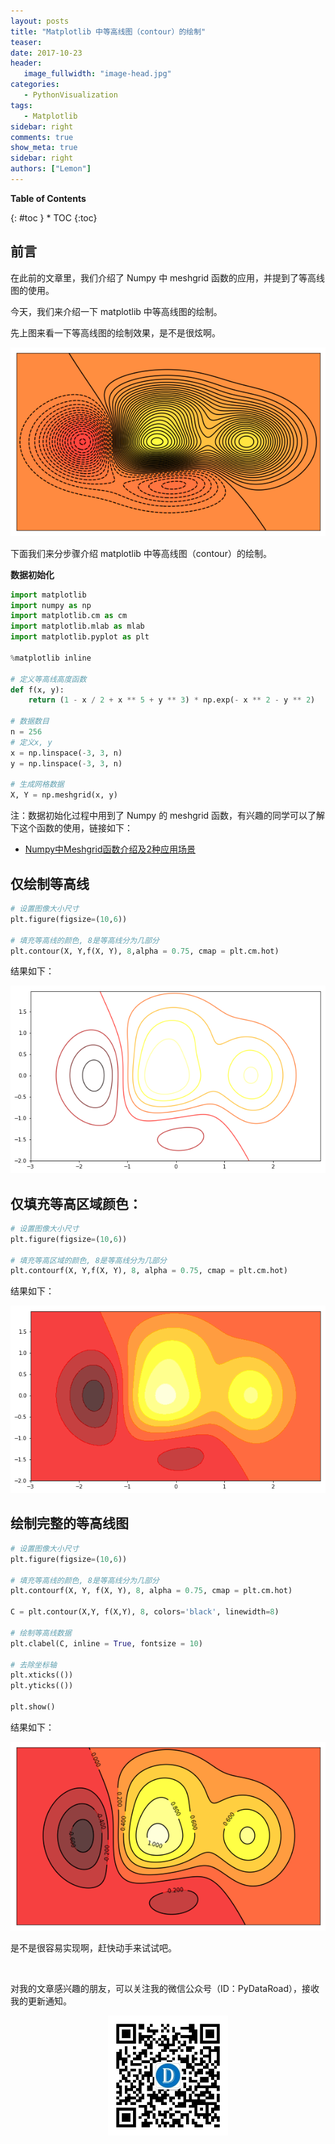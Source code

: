 ```yaml
---
layout: posts
title: "Matplotlib 中等高线图（contour）的绘制"
teaser:
date: 2017-10-23
header:
   image_fullwidth: "image-head.jpg"
categories:
   - PythonVisualization
tags:
   - Matplotlib
sidebar: right
comments: true
show_meta: true
sidebar: right
authors: ["Lemon"]
---
```

**Table of Contents**
<div class="panel radius" markdown="1">
{: #toc }
*  TOC
{:toc}
</div>


## 前言

在此前的文章里，我们介绍了 Numpy 中 meshgrid 函数的应用，并提到了等高线图的使用。

今天，我们来介绍一下 matplotlib 中等高线图的绘制。

先上图来看一下等高线图的绘制效果，是不是很炫啊。

<div align="center">
    <img src="/images/posts/matplotlib-contour/matplotlib-contour01.png">
</div>


下面我们来分步骤介绍 matplotlib 中等高线图（contour）的绘制。

**数据初始化**

```python
import matplotlib
import numpy as np
import matplotlib.cm as cm
import matplotlib.mlab as mlab
import matplotlib.pyplot as plt

%matplotlib inline

# 定义等高线高度函数
def f(x, y):
    return (1 - x / 2 + x ** 5 + y ** 3) * np.exp(- x ** 2 - y ** 2)

# 数据数目
n = 256
# 定义x, y
x = np.linspace(-3, 3, n)
y = np.linspace(-3, 3, n)

# 生成网格数据
X, Y = np.meshgrid(x, y)
```
注：数据初始化过程中用到了 Numpy 的 meshgrid 函数，有兴趣的同学可以了解下这个函数的使用，链接如下：

* [Numpy中Meshgrid函数介绍及2种应用场景](http://mp.weixin.qq.com/s?__biz=MzI2NjY5NzI0NA==&mid=2247484206&idx=1&sn=f10690c085b504123e9c526947e7e4c1&chksm=ea8b6c5dddfce54b7cd3ade5d1076572da560b8d47dcdeae190c1c9b9794623cf6a9b6e292b4&scene=21#wechat_redirect)

## 仅绘制等高线

```python
# 设置图像大小尺寸
plt.figure(figsize=(10,6))

# 填充等高线的颜色, 8是等高线分为几部分
plt.contour(X, Y,f(X, Y), 8,alpha = 0.75, cmap = plt.cm.hot)
```

结果如下：

<div align="center">
    <img src="/images/posts/matplotlib-contour/matplotlib-contour02.png">
</div>


## 仅填充等高区域颜色：

```python
# 设置图像大小尺寸
plt.figure(figsize=(10,6))

# 填充等高区域的颜色, 8是等高线分为几部分
plt.contourf(X, Y,f(X, Y), 8, alpha = 0.75, cmap = plt.cm.hot)
```

结果如下：

<div align="center">
    <img src="/images/posts/matplotlib-contour/matplotlib-contour03.png">
</div>

## 绘制完整的等高线图

```python
# 设置图像大小尺寸
plt.figure(figsize=(10,6))

# 填充等高线的颜色, 8是等高线分为几部分
plt.contourf(X, Y, f(X, Y), 8, alpha = 0.75, cmap = plt.cm.hot)

C = plt.contour(X,Y, f(X,Y), 8, colors='black', linewidth=8)

# 绘制等高线数据
plt.clabel(C, inline = True, fontsize = 10)

# 去除坐标轴
plt.xticks(())
plt.yticks(())

plt.show()
```

结果如下：

<div align="center">
    <img src="/images/posts/matplotlib-contour/matplotlib-contour04.png">
</div>

是不是很容易实现啊，赶快动手来试试吧。

<br>

对我的文章感兴趣的朋友，可以关注我的微信公众号（ID：PyDataRoad），接收我的更新通知。

<div align="center">
    <img src="/images/qrcode.jpg" width="192">
</div>
